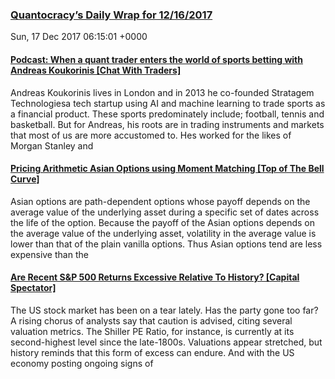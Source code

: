 ### [Quantocracy’s Daily Wrap for 12/16/2017](http://quantocracy.com/quantocracys-daily-wrap-for-12162017/)
Sun, 17 Dec 2017 06:15:01 +0000
#### [Podcast: When a quant trader enters the world of sports betting with Andreas Koukorinis [Chat With Traders]](http://quantocracy.com/redirect.php?key=zSBWIDhVfR&source=feedburner)
Andreas Koukorinis lives in London and in 2013 he co-founded Stratagem Technologiesa tech startup using AI and machine learning to trade sports as a financial product. These sports predominately include; football, tennis and basketball. But for Andreas, his roots are in trading instruments and markets that most of us are more accustomed to. Hes worked for the likes of Morgan Stanley and
#### [Pricing Arithmetic Asian Options using Moment Matching [Top of The Bell Curve]](http://quantocracy.com/redirect.php?key=ejehR2PdzQ&source=feedburner)
Asian options are path-dependent options whose payoff depends on the average value of the underlying asset during a specific set of dates across the life of the option. Because the payoff of the Asian options depends on the average value of the underlying asset, volatility in the average value is lower than that of the plain vanilla options. Thus Asian options tend are less expensive than the
#### [Are Recent S&P 500 Returns Excessive Relative To History? [Capital Spectator]](http://quantocracy.com/redirect.php?key=qQrFfKUFGG&source=feedburner)
The US stock market has been on a tear lately. Has the party gone too far? A rising chorus of analysts say that caution is advised, citing several valuation metrics. The Shiller PE Ratio, for instance, is currently at its second-highest level since the late-1800s. Valuations appear stretched, but history reminds that this form of excess can endure. And with the US economy posting ongoing signs of
